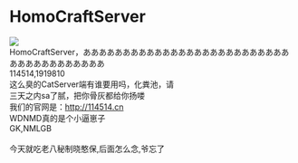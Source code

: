 # HomoCraftServer

![](http://114514.cn/yjsp.jpeg)<br>
HomoCraftServer，ああああああああああああああああああああああああああああああああああああああ<br>
114514,1919810<br>
这么臭的CatServer端有谁要用吗，化粪池，请<br>
三天之内sa了腻，把你骨灰都给你扬喽<br>
我们的官网是：http://114514.cn<br>
WDNMD真的是个小逼崽子<br>
GK,NMLGB<br>
<br>
今天就吃老八秘制晓憨保,后面怎么念,爷忘了<br>
